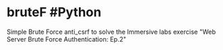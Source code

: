 # bruteF #Python
Simple Brute Force anti_csrf to solve the Immersive labs exercise "Web Server Brute Force Authentication: Ep.2"

